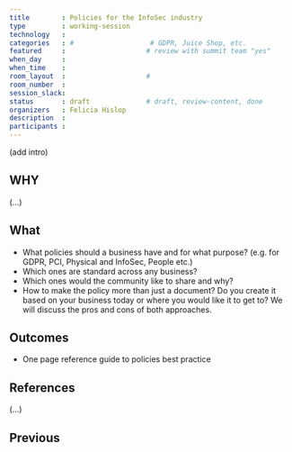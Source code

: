 ```yaml
---
title        : Policies for the InfoSec industry
type         : working-session    
technology   :
categories   : #                   # GDPR, Juice Shop, etc.
featured     :                    # review with summit team "yes"
when_day     :
when_time    :
room_layout  :                    #
room_number  :
session_slack:
status       : draft              # draft, review-content, done
organizers   : Felicia Hislop
description  :
participants :
---
```



(add intro)

## WHY

(...)

## What

* What policies should a business have and for what purpose?  (e.g. for GDPR, PCI, Physical and InfoSec, People etc.)
* Which ones are standard across any business? 
* Which ones would the community like to share and why? 
* How to make the policy more than just a document? Do you create it based on your business today or where you would like it to get to? We will discuss the pros and cons of both approaches.

## Outcomes

* One page reference guide to policies best practice

## References

(...)


## Previous
